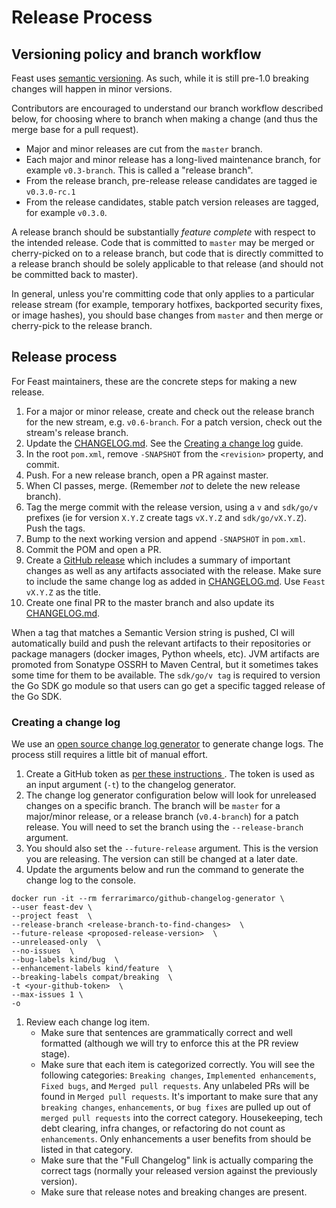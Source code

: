 # Release Process

## Versioning policy and branch workflow

Feast uses [semantic versioning](https://semver.org/). As such, while it is still pre-1.0 breaking changes will happen in minor versions.

Contributors are encouraged to understand our branch workflow described below, for choosing where to branch when making a change \(and thus the merge base for a pull request\).

* Major and minor releases are cut from the `master` branch.
* Each major and minor release has a long-lived maintenance branch, for example `v0.3-branch`. This is called a "release branch".
* From the release branch, pre-release release candidates are tagged ie `v0.3.0-rc.1`
* From the release candidates,  stable patch version releases are tagged, for example `v0.3.0`.

A release branch should be substantially _feature complete_ with respect to the intended release. Code that is committed to `master` may be merged or cherry-picked on to a release branch, but code that is directly committed to a release branch should be solely applicable to that release \(and should not be committed back to master\).

In general, unless you're committing code that only applies to a particular release stream \(for example, temporary hotfixes, backported security fixes, or image hashes\), you should base changes from `master` and then merge or cherry-pick to the release branch.

## Release process

For Feast maintainers, these are the concrete steps for making a new release.

1. For a major or minor release, create and check out the release branch for the new stream, e.g. `v0.6-branch`. For a patch version, check out the stream's release branch.
2. Update the [CHANGELOG.md](https://github.com/feast-dev/feast/blob/master/CHANGELOG.md). See the [Creating a change log](release-process.md#creating-a-change-log) guide.
3. In the root `pom.xml`, remove `-SNAPSHOT` from the `<revision>` property, and commit.
4. Push. For a new release branch, open a PR against master.
5. When CI passes, merge. \(Remember _not_ to delete the new release branch\).
6. Tag the merge commit with the release version, using a `v` and `sdk/go/v` prefixes \(ie for version `X.Y.Z` create tags `vX.Y.Z` and `sdk/go/vX.Y.Z`\). Push the tags.
7. Bump to the next working version and append `-SNAPSHOT` in `pom.xml`.
8. Commit the POM and open a PR.
9. Create a [GitHub release](https://github.com/feast-dev/feast/releases) which includes a summary of important changes as well as any artifacts associated with the release. Make sure to include the same change log as added in [CHANGELOG.md](https://github.com/feast-dev/feast/blob/master/CHANGELOG.md). Use `Feast vX.Y.Z` as the title.
10. Create one final PR to the master branch and also update its [CHANGELOG.md](https://github.com/feast-dev/feast/blob/master/CHANGELOG.md).

When a tag that matches a Semantic Version string is pushed, CI will automatically build and push the relevant artifacts to their repositories or package managers \(docker images, Python wheels, etc\). JVM artifacts are promoted from Sonatype OSSRH to Maven Central, but it sometimes takes some time for them to be available. The `sdk/go/v tag` is required to version the Go SDK go module so that users can go get a specific tagged release of the Go SDK.

### Creating a change log

We use an [open source change log generator](https://hub.docker.com/r/ferrarimarco/github-changelog-generator/) to generate change logs. The process still requires a little bit of manual effort. 

1. Create a GitHub token as [per these instructions ](https://github.com/github-changelog-generator/github-changelog-generator#github-token). The token is used as an input argument \(`-t`\) to the changelog generator. 
2. The change log generator configuration below will look for unreleased changes on a specific branch. The branch will be `master` for a major/minor release, or a release branch \(`v0.4-branch`\) for a patch release. You will need to set the branch using the `--release-branch` argument.
3. You should also set the `--future-release` argument. This is the version you are releasing. The version can still be changed at a later date. 
4. Update the arguments below and run the command to generate the change log to the console.

```text
docker run -it --rm ferrarimarco/github-changelog-generator \
--user feast-dev \
--project feast  \
--release-branch <release-branch-to-find-changes>  \
--future-release <proposed-release-version>  \
--unreleased-only  \
--no-issues  \
--bug-labels kind/bug  \
--enhancement-labels kind/feature  \
--breaking-labels compat/breaking  \
-t <your-github-token>  \
--max-issues 1 \
-o
```

1. Review each change log item.
   * Make sure that sentences are grammatically correct and well formatted \(although we will try to enforce this at the PR review stage\). 
   * Make sure that each item is categorized correctly. You will see the following categories: `Breaking changes`, `Implemented enhancements`, `Fixed bugs`, and `Merged pull requests`. Any unlabeled PRs will be found in `Merged pull requests`. It's important to make sure that any `breaking changes`, `enhancements`, or `bug fixes` are pulled up out of `merged pull requests` into the correct category. Housekeeping, tech debt clearing, infra changes, or refactoring do not count as `enhancements`. Only enhancements a user benefits from should be listed in that category.
   * Make sure that the "Full Changelog" link is actually comparing the correct tags \(normally your released version against the previously version\).
   * Make sure that release notes and breaking changes are present.

